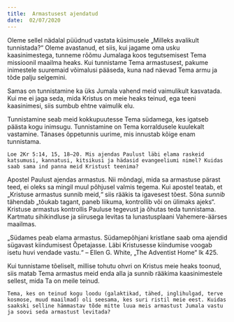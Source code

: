 ```yaml
---
title:  Armastusest ajendatud
date:  02/07/2020
---
```


Oleme sellel nädalal püüdnud vastata küsimusele „Milleks avalikult tunnistada?“ Oleme avastanud, et siis, kui jagame oma usku kaasinimestega, tunneme rõõmu Jumalaga koos tegutsemisest Tema missioonil maailma heaks. Kui tunnistame Tema armastusest, pakume inimestele suuremaid võimalusi pääseda, kuna nad näevad Tema armu ja tõde palju selgemini.

Samas on tunnistamine ka üks Jumala vahend meid vaimulikult kasvatada. Kui me ei jaga seda, mida Kristus on meie heaks teinud, ega teeni kaasinimesi, siis sumbub ehtne vaimulik elu.

Tunnistamine seab meid kokkupuutesse Tema südamega, kes igatseb päästa kogu inimsugu. Tunnistamine on Tema korraldusele kuulekalt vastamine. Tänases õppetunnis uurime, mis innustab kõige enam tunnistama.

`Loe 2Kr 5:14, 15, 18–20. Mis ajendas Paulust läbi elama raskeid katsumusi, kannatusi, kitsikusi ja hädasid evangeeliumi nimel? Kuidas saab sama ind panna meid Kristust teenima?`

Apostel Paulust ajendas armastus. Nii mõndagi, mida sa armastuse pärast teed, ei oleks sa mingil muul põhjusel valmis tegema. Kui apostel teatab, et „Kristuse armastus sunnib meid,“ siis rääkis ta igavesest tõest. Sõna _sunnib_ tähendab „tõukab tagant, paneb liikuma, kontrollib või on ülimaks ajeks“. Kristuse armastus kontrollis Pauluse tegevust ja õhutas teda tunnistama. Kartmatu sihikindluse ja siirusega levitas ta lunastusplaani Vahemere-äärses maailmas.

„Südames peab elama armastus. Südamepõhjani kristlane saab oma ajendid sügavast kiindumisest Õpetajasse. Läbi Kristusesse kiindumise voogab isetu huvi vendade vastu.“ – Ellen G. White, „The Adventist Home“ lk 425.

Kui tunnistame tõeliselt, millise tohutu ohvri on Kristus meie heaks toonud, siis matab Tema armastus meid enda alla ja sunnib rääkima kaasinimestele sellest, mida Ta on meile teinud.

`Tema, kes on teinud kogu loodu (galaktikad, tähed, inglihulgad, terve kosmose, muud maailmad) oli seesama, kes suri ristil meie eest. Kuidas saakski selline hämmastav tõde mitte luua meis armastust Jumala vastu ja soovi seda armastust levitada?`